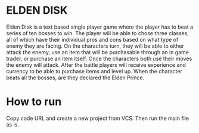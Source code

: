 # ELDEN DISK

Elden Disk is a text based single player game where the player has to beat a series of ten bosses to win. The player will be able to chose three classes, all of which have their individual pros and cons based on what type of enemy they are facing. On the characters turn, they will be able to either attack the enemy, use an item that will be purchasable through an in game trader, or purchase an item itself. Once the characters both use their moves the enemy will attack. After the battle players will receive experience and currency to be able to purchase items and level up. When the character beats all the bosses, are they declared the Elden Prince. 

# How to run

Copy code URL and create a new project from VCS. Then run the main file as is.
